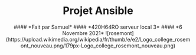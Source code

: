 <div align="center">
<h1> Projet Ansible </h1>
#### *Fait par Samuel*
#### *420H64RO serveur local 3*
#### *6 Novembre 2021*
  ![rosemont](https://upload.wikimedia.org/wikipedia/fr/thumb/e/e2/Logo_college_rosemont_nouveau.png/179px-Logo_college_rosemont_nouveau.png)  
  
</div>

